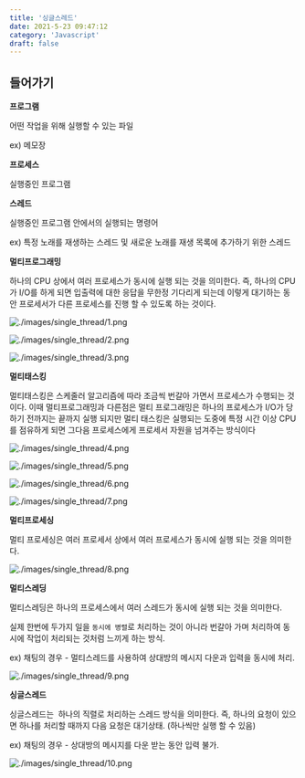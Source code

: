 ```yaml
---
title: '싱글스레드'
date: 2021-5-23 09:47:12
category: 'Javascript'
draft: false
---
```


## 들어가기

**프로그램**

어떤 작업을 위해 실행할 수 있는 파일

ex) 메모장

**프로세스**

실행중인 프로그램

**스레드**

실행중인 프로그램 안에서의 실행되는 명령어

ex) 특정 노래를 재생하는 스레드 및 새로운 노래를 재생 목록에 추가하기 위한 스레드

**멀티프로그래밍**

하나의 CPU 상에서 여러 프로세스가 동시에 실행 되는 것을 의미한다. 즉, 하나의 CPU가 I/O를 하게 되면 입출력에 대한 응답을 무한정 기다리게 되는데 이렇게 대기하는 동안 프로세서가 다른 프로세스를 진행 할 수 있도록 하는 것이다.

![./images/single_thread/1.png](./images/single_thread/1.png)

![./images/single_thread/2.png](./images/single_thread/2.png)

![./images/single_thread/3.png](./images/single_thread/3.png)

**멀티태스킹**

멀티태스킹은 스케줄러 알고리즘에 따라 조금씩 번갈아 가면서 프로세스가 수행되는 것이다. 이때 멀티프로그래밍과 다른점은 멀티 프로그래밍은 하나의 프로세스가 I/O가 당하기 전까지는 끝까지 실행 되지만 멀티 태스킹은 실행되는 도중에 특정 시간 이상 CPU를 점유하게 되면 그다음 프로세스에게 프로세서 자원을 넘겨주는 방식이다

![./images/single_thread/4.png](./images/single_thread/4.png)

![./images/single_thread/5.png](./images/single_thread/5.png)

![./images/single_thread/6.png](./images/single_thread/6.png)

![./images/single_thread/7.png](./images/single_thread/7.png)

**멀티프로세싱**

멀티 프로세싱은 여러 프로세서 상에서 여러 프로세스가 동시에 실행 되는 것을 의미한다.

![./images/single_thread/8.png](./images/single_thread/8.png)

**멀티스레딩**

멀티스레딩은 하나의 프로세스에서 여러 스레드가 동시에 실행 되는 것을 의미한다.

실제 한번에 두가지 일을 `동시에 병렬`로 처리하는 것이 아니라 번갈아 가며 처리하여 동시에 작업이 처리되는 것처럼 느끼게 하는 방식.

ex) 채팅의 경우 - 멀티스레드를 사용하여 상대방의 메시지 다운과 입력을 동시에 처리.

![./images/single_thread/9.png](./images/single_thread/9.png)

**싱글스레드**

싱글스레드는  하나의 직렬로 처리하는 스레드 방식을 의미한다. 즉, 하나의 요청이 있으면 하나를 처리할 때까지 다음 요청은 대기상태. (하나씩만 실행 할 수 있음)

ex) 채팅의 경우 - 상대방의 메시지를 다운 받는 동안 입력 불가.

![./images/single_thread/10.png](./images/single_thread/10.png)
